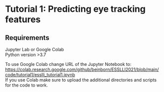 # Tutorial 1: Predicting eye tracking features

## Requirements
Jupyter Lab or Google Colab  
Python version >3.7

To use Google Colab change URL of the Jupyter Notebook to:  
https://colab.research.google.com/github/beinborn/ESSLLI2021/blob/main/code/tutorial1/esslli_tutorial1.ipynb  
If you use Colab make sure to upload the additional directories and scripts for the code to work.
